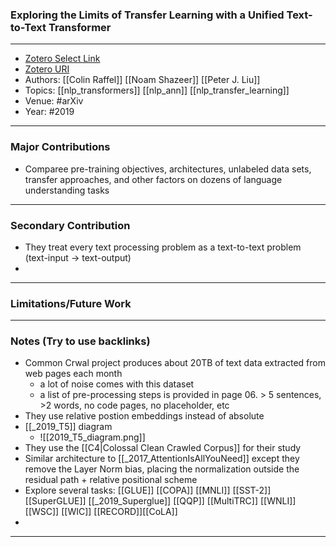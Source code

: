 ### Exploring the Limits of Transfer Learning with a Unified Text-to-Text Transformer
---
- [Zotero Select Link](zotero://select/groups/2480461/items/F8DGISB7)
- [Zotero URI](https://www.zotero.org/groups/2480461/items/F8DGISB7)
- Authors: [[Colin Raffel]] [[Noam Shazeer]] [[Peter J. Liu]]
- Topics: [[nlp_transformers]] [[nlp_ann]] [[nlp_transfer_learning]]
- Venue: #arXiv
- Year: #2019
---
### Major Contributions
- Comparee pre-training objectives, architectures, unlabeled data sets, transfer approaches, and other factors on dozens of language understanding tasks
---
### Secondary Contribution
- They treat every text processing problem as a text-to-text problem (text-input -> text-output)
- 
---
### Limitations/Future Work
---
### Notes (Try to use backlinks)
- Common Crwal project produces about 20TB of text data extracted from web pages each month
	- a lot of noise comes with this dataset
	- a list of pre-processing steps is provided in page 06. > 5 sentences, >2 words, no code pages, no placeholder, etc
- They use relative postion embeddings instead of absolute
- [[_2019_T5]] diagram
	- ![[2019_T5_diagram.png]] 
- They use the [[C4|Colossal Clean Crawled Corpus]] for their study
- Similar architecture to [[_2017_AttentionIsAllYouNeed]] except they remove the Layer Norm bias, placing the normalization outside the residual path + relative positional scheme
- Explore several tasks: [[GLUE]] [[COPA]] [[MNLI]] [[SST-2]] [[SuperGLUE]] [[_2019_Superglue]] [[QQP]] [[MultiTRC]] [[WNLI]] [[WSC]] [[WIC]] [[RECORD]][[CoLA]]
- 
---
